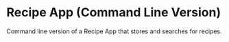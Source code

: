 # Recipe App (Command Line Version)

Command line version of a Recipe App that stores and searches for recipes.